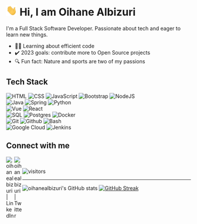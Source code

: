 # <img src="https://raw.githubusercontent.com/ABSphreak/ABSphreak/master/gifs/Hi.gif" width="30px"> Hi, I am Oihane Albizuri
I'm a Full Stack Software Developer. Passionate about tech and eager to learn new things.
- ✍🏻 Learning about efficient code
- ✔️ 2023 goals: contribute more to Open Source projects
- 🔍 Fun fact: Nature and sports are two of my passions

## Tech Stack
![HTML](https://img.shields.io/badge/HTML5-E34F26?style=for-the-badge&logo=html5&logoColor=white) 
![CSS](https://img.shields.io/badge/CSS-239120?&style=for-the-badge&logo=css3&logoColor=white)
![JavaScript](https://img.shields.io/badge/JavaScript-F7DF1E?style=for-the-badge&logo=javascript&logoColor=black)
![Bootstrap](https://img.shields.io/badge/Bootstrap-563D7C?style=for-the-badge&logo=bootstrap&logoColor=white)
![NodeJS](https://img.shields.io/badge/Node.js-43853D?style=for-the-badge&logo=node.js&logoColor=white)
<br/>
![Java](https://img.shields.io/badge/Java-ED8B00?style=for-the-badge&logo=java&logoColor=white)
![Spring](https://img.shields.io/badge/Spring-6DB33F?style=for-the-badge&logo=spring&logoColor=white)
![Python](	https://img.shields.io/badge/Python-14354C?style=for-the-badge&logo=python&logoColor=white)
<br/>
![Vue](https://img.shields.io/badge/Vue.js-35495E?style=for-the-badge&logo=vue.js&logoColor=4FC08D)
![React](https://img.shields.io/badge/React-20232A?style=for-the-badge&logo=react&logoColor=61DAFB)
<br/>
![SQL](https://img.shields.io/badge/-SQL-000?style=for-the-badge&logo=MySQL&logoColor=white)
![Postgres](https://img.shields.io/badge/PostgreSQL-316192?style=for-the-badge&logo=postgresql&logoColor=white)
![Docker](https://img.shields.io/badge/docker%20-%230db7ed.svg?&style=for-the-badge&logo=docker&logoColor=white)
<br/>
![Git](https://img.shields.io/badge/git%20-%23F05033.svg?&style=for-the-badge&logo=git&logoColor=white)
![Github](https://img.shields.io/badge/github%20-%23121011.svg?&style=for-the-badge&logo=github&logoColor=white)
![Bash](https://img.shields.io/badge/Shell_Script-121011?style=for-the-badge&logo=gnu-bash&logoColor=white)
<br/>
![Google Cloud](https://img.shields.io/badge/Google_Cloud-4285F4?style=for-the-badge&logo=google-cloud&logoColor=white)
![Jenkins](https://img.shields.io/badge/-Jenkins-cc0000?&style=for-the-badge&logo=Jenkins&logoColor=white)

## Connect with me
[<img align="left" alt="oihanealbizuri | LinkedIn" width="22px" src="https://cdn.jsdelivr.net/npm/simple-icons@v3/icons/linkedin.svg" />][linkedin]
[<img align="left" alt="oihanealbizuri | Twitter" width="22px" src="https://cdn.jsdelivr.net/npm/simple-icons@v3/icons/twitter.svg" />][twitter]
<br/>

![visitors](https://visitor-badge.glitch.me/badge?page_id=oihanealbizuri/oihanealbizuri)

---
![oihanealbizuri's GitHub stats](https://github-readme-stats.vercel.app/api?username=oihanealbizuri&count_private=true&show_icons=true&theme=nord) [![GitHub Streak](https://github-readme-streak-stats.herokuapp.com?user=oihanealbizuri&theme=nord)](https://git.io/streak-stats)

[linkedin]: https://www.linkedin.com/in/oihanealbizuri/
[twitter]: https://twitter.com/oihanealbizuri
